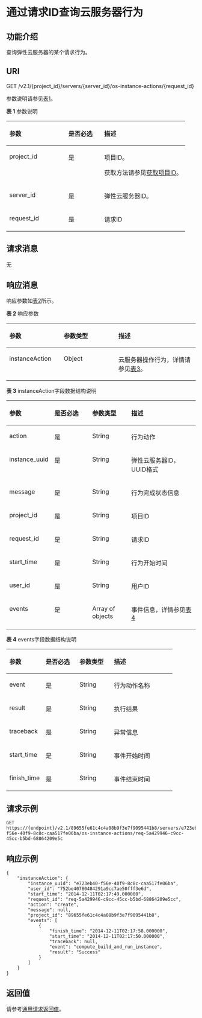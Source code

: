 # 通过请求ID查询云服务器行为<a name="ecs_03_1502"></a>

## 功能介绍<a name="zh-cn_topic_0057973179_section16588975"></a>

查询弹性云服务器的某个请求行为。

## URI<a name="zh-cn_topic_0057973179_section15083054"></a>

GET /v2.1/\{project\_id\}/servers/\{server\_id\}/os-instance-actions/\{request\_id\}

参数说明请参见[表1](#zh-cn_topic_0057973179_table55945983)。

**表 1**  参数说明

<a name="zh-cn_topic_0057973179_table55945983"></a>
<table><thead align="left"><tr id="zh-cn_topic_0057973179_row11302482"><th class="cellrowborder" valign="top" width="33%" id="mcps1.2.4.1.1"><p id="p5187119"><a name="p5187119"></a><a name="p5187119"></a>参数</p>
</th>
<th class="cellrowborder" valign="top" width="20%" id="mcps1.2.4.1.2"><p id="p17503500"><a name="p17503500"></a><a name="p17503500"></a>是否必选</p>
</th>
<th class="cellrowborder" valign="top" width="47%" id="mcps1.2.4.1.3"><p id="p8497414"><a name="p8497414"></a><a name="p8497414"></a>描述</p>
</th>
</tr>
</thead>
<tbody><tr id="zh-cn_topic_0057973179_row49888896"><td class="cellrowborder" valign="top" width="33%" headers="mcps1.2.4.1.1 "><p id="zh-cn_topic_0057973179_p14468758"><a name="zh-cn_topic_0057973179_p14468758"></a><a name="zh-cn_topic_0057973179_p14468758"></a>project_id</p>
</td>
<td class="cellrowborder" valign="top" width="20%" headers="mcps1.2.4.1.2 "><p id="zh-cn_topic_0057973179_p31118786"><a name="zh-cn_topic_0057973179_p31118786"></a><a name="zh-cn_topic_0057973179_p31118786"></a>是</p>
</td>
<td class="cellrowborder" valign="top" width="47%" headers="mcps1.2.4.1.3 "><p id="p37593705"><a name="p37593705"></a><a name="p37593705"></a>项目ID。</p>
<p id="p1180512217438"><a name="p1180512217438"></a><a name="p1180512217438"></a>获取方法请参见<a href="获取项目ID.md">获取项目ID</a>。</p>
</td>
</tr>
<tr id="zh-cn_topic_0057973179_row613736410235"><td class="cellrowborder" valign="top" width="33%" headers="mcps1.2.4.1.1 "><p id="zh-cn_topic_0057973179_p2736446410235"><a name="zh-cn_topic_0057973179_p2736446410235"></a><a name="zh-cn_topic_0057973179_p2736446410235"></a>server_id</p>
</td>
<td class="cellrowborder" valign="top" width="20%" headers="mcps1.2.4.1.2 "><p id="zh-cn_topic_0057973179_p192907210235"><a name="zh-cn_topic_0057973179_p192907210235"></a><a name="zh-cn_topic_0057973179_p192907210235"></a>是</p>
</td>
<td class="cellrowborder" valign="top" width="47%" headers="mcps1.2.4.1.3 "><p id="zh-cn_topic_0057973179_p2203711610235"><a name="zh-cn_topic_0057973179_p2203711610235"></a><a name="zh-cn_topic_0057973179_p2203711610235"></a><span id="text68264416318"><a name="text68264416318"></a><a name="text68264416318"></a>弹性云服务器</span>ID。</p>
</td>
</tr>
<tr id="zh-cn_topic_0057973179_row172751639164211"><td class="cellrowborder" valign="top" width="33%" headers="mcps1.2.4.1.1 "><p id="zh-cn_topic_0057973179_p1927610391427"><a name="zh-cn_topic_0057973179_p1927610391427"></a><a name="zh-cn_topic_0057973179_p1927610391427"></a>request_id</p>
</td>
<td class="cellrowborder" valign="top" width="20%" headers="mcps1.2.4.1.2 "><p id="zh-cn_topic_0057973179_p1727693974213"><a name="zh-cn_topic_0057973179_p1727693974213"></a><a name="zh-cn_topic_0057973179_p1727693974213"></a>是</p>
</td>
<td class="cellrowborder" valign="top" width="47%" headers="mcps1.2.4.1.3 "><p id="zh-cn_topic_0057973179_p4276839114210"><a name="zh-cn_topic_0057973179_p4276839114210"></a><a name="zh-cn_topic_0057973179_p4276839114210"></a>请求ID</p>
</td>
</tr>
</tbody>
</table>

## 请求消息<a name="zh-cn_topic_0057973179_section56802184"></a>

无

## 响应消息<a name="zh-cn_topic_0057973179_section41457614"></a>

响应参数如[表2](#zh-cn_topic_0057973153_table55529076)所示。

**表 2**  响应参数

<a name="zh-cn_topic_0057973153_table55529076"></a>
<table><thead align="left"><tr id="zh-cn_topic_0057973153_row53394154"><th class="cellrowborder" valign="top" width="28.79%" id="mcps1.2.4.1.1"><p id="p32821024102610"><a name="p32821024102610"></a><a name="p32821024102610"></a>参数</p>
</th>
<th class="cellrowborder" valign="top" width="28.79%" id="mcps1.2.4.1.2"><p id="p202822024132618"><a name="p202822024132618"></a><a name="p202822024132618"></a>参数类型</p>
</th>
<th class="cellrowborder" valign="top" width="42.42%" id="mcps1.2.4.1.3"><p id="p10298192442612"><a name="p10298192442612"></a><a name="p10298192442612"></a>描述</p>
</th>
</tr>
</thead>
<tbody><tr id="zh-cn_topic_0057973153_row43894534"><td class="cellrowborder" valign="top" width="28.79%" headers="mcps1.2.4.1.1 "><p id="zh-cn_topic_0057973153_p65796329"><a name="zh-cn_topic_0057973153_p65796329"></a><a name="zh-cn_topic_0057973153_p65796329"></a>instanceAction</p>
</td>
<td class="cellrowborder" valign="top" width="28.79%" headers="mcps1.2.4.1.2 "><p id="zh-cn_topic_0057973153_p27902470"><a name="zh-cn_topic_0057973153_p27902470"></a><a name="zh-cn_topic_0057973153_p27902470"></a>Object</p>
</td>
<td class="cellrowborder" valign="top" width="42.42%" headers="mcps1.2.4.1.3 "><p id="p24702645"><a name="p24702645"></a><a name="p24702645"></a><span id="text107516360550"><a name="text107516360550"></a><a name="text107516360550"></a>云服务器</span>操作行为，详情请参见<a href="#zh-cn_topic_0057973179_table42003011">表3</a>。</p>
</td>
</tr>
</tbody>
</table>

**表 3**  instanceAction字段数据结构说明

<a name="zh-cn_topic_0057973179_table42003011"></a>
<table><thead align="left"><tr id="zh-cn_topic_0057973179_row4203326"><th class="cellrowborder" valign="top" width="21.16%" id="mcps1.2.5.1.1"><p id="zh-cn_topic_0057973179_p4925089"><a name="zh-cn_topic_0057973179_p4925089"></a><a name="zh-cn_topic_0057973179_p4925089"></a>参数</p>
</th>
<th class="cellrowborder" valign="top" width="20.8%" id="mcps1.2.5.1.2"><p id="zh-cn_topic_0057973179_p34151611"><a name="zh-cn_topic_0057973179_p34151611"></a><a name="zh-cn_topic_0057973179_p34151611"></a>是否必选</p>
</th>
<th class="cellrowborder" valign="top" width="20.990000000000002%" id="mcps1.2.5.1.3"><p id="zh-cn_topic_0057973179_p63387966"><a name="zh-cn_topic_0057973179_p63387966"></a><a name="zh-cn_topic_0057973179_p63387966"></a>参数类型</p>
</th>
<th class="cellrowborder" valign="top" width="37.05%" id="mcps1.2.5.1.4"><p id="zh-cn_topic_0057973179_p14817088"><a name="zh-cn_topic_0057973179_p14817088"></a><a name="zh-cn_topic_0057973179_p14817088"></a>描述</p>
</th>
</tr>
</thead>
<tbody><tr id="zh-cn_topic_0057973179_row59333494"><td class="cellrowborder" valign="top" width="21.16%" headers="mcps1.2.5.1.1 "><p id="zh-cn_topic_0057973179_p41283716"><a name="zh-cn_topic_0057973179_p41283716"></a><a name="zh-cn_topic_0057973179_p41283716"></a>action</p>
</td>
<td class="cellrowborder" valign="top" width="20.8%" headers="mcps1.2.5.1.2 "><p id="zh-cn_topic_0057973179_p11092043"><a name="zh-cn_topic_0057973179_p11092043"></a><a name="zh-cn_topic_0057973179_p11092043"></a>是</p>
</td>
<td class="cellrowborder" valign="top" width="20.990000000000002%" headers="mcps1.2.5.1.3 "><p id="zh-cn_topic_0057973179_p55646739"><a name="zh-cn_topic_0057973179_p55646739"></a><a name="zh-cn_topic_0057973179_p55646739"></a>String</p>
</td>
<td class="cellrowborder" valign="top" width="37.05%" headers="mcps1.2.5.1.4 "><p id="zh-cn_topic_0057973179_p26040275"><a name="zh-cn_topic_0057973179_p26040275"></a><a name="zh-cn_topic_0057973179_p26040275"></a>行为动作</p>
</td>
</tr>
<tr id="zh-cn_topic_0057973179_row33035884"><td class="cellrowborder" valign="top" width="21.16%" headers="mcps1.2.5.1.1 "><p id="zh-cn_topic_0057973179_p58660976"><a name="zh-cn_topic_0057973179_p58660976"></a><a name="zh-cn_topic_0057973179_p58660976"></a>instance_uuid</p>
</td>
<td class="cellrowborder" valign="top" width="20.8%" headers="mcps1.2.5.1.2 "><p id="zh-cn_topic_0057973179_p5331789"><a name="zh-cn_topic_0057973179_p5331789"></a><a name="zh-cn_topic_0057973179_p5331789"></a>是</p>
</td>
<td class="cellrowborder" valign="top" width="20.990000000000002%" headers="mcps1.2.5.1.3 "><p id="zh-cn_topic_0057973179_p53918616"><a name="zh-cn_topic_0057973179_p53918616"></a><a name="zh-cn_topic_0057973179_p53918616"></a>String</p>
</td>
<td class="cellrowborder" valign="top" width="37.05%" headers="mcps1.2.5.1.4 "><p id="zh-cn_topic_0057973179_p29221750"><a name="zh-cn_topic_0057973179_p29221750"></a><a name="zh-cn_topic_0057973179_p29221750"></a><span id="text155414220319"><a name="text155414220319"></a><a name="text155414220319"></a>弹性云服务器</span>ID，UUID格式</p>
</td>
</tr>
<tr id="zh-cn_topic_0057973179_row61669162"><td class="cellrowborder" valign="top" width="21.16%" headers="mcps1.2.5.1.1 "><p id="zh-cn_topic_0057973179_p29146205"><a name="zh-cn_topic_0057973179_p29146205"></a><a name="zh-cn_topic_0057973179_p29146205"></a>message</p>
</td>
<td class="cellrowborder" valign="top" width="20.8%" headers="mcps1.2.5.1.2 "><p id="zh-cn_topic_0057973179_p35098404"><a name="zh-cn_topic_0057973179_p35098404"></a><a name="zh-cn_topic_0057973179_p35098404"></a>是</p>
</td>
<td class="cellrowborder" valign="top" width="20.990000000000002%" headers="mcps1.2.5.1.3 "><p id="zh-cn_topic_0057973179_p12032376"><a name="zh-cn_topic_0057973179_p12032376"></a><a name="zh-cn_topic_0057973179_p12032376"></a>String</p>
</td>
<td class="cellrowborder" valign="top" width="37.05%" headers="mcps1.2.5.1.4 "><p id="zh-cn_topic_0057973179_p24398472"><a name="zh-cn_topic_0057973179_p24398472"></a><a name="zh-cn_topic_0057973179_p24398472"></a>行为完成状态信息</p>
</td>
</tr>
<tr id="zh-cn_topic_0057973179_row18259663"><td class="cellrowborder" valign="top" width="21.16%" headers="mcps1.2.5.1.1 "><p id="zh-cn_topic_0057973179_p2637755"><a name="zh-cn_topic_0057973179_p2637755"></a><a name="zh-cn_topic_0057973179_p2637755"></a>project_id</p>
</td>
<td class="cellrowborder" valign="top" width="20.8%" headers="mcps1.2.5.1.2 "><p id="zh-cn_topic_0057973179_p59338465"><a name="zh-cn_topic_0057973179_p59338465"></a><a name="zh-cn_topic_0057973179_p59338465"></a>是</p>
</td>
<td class="cellrowborder" valign="top" width="20.990000000000002%" headers="mcps1.2.5.1.3 "><p id="zh-cn_topic_0057973179_p12331636"><a name="zh-cn_topic_0057973179_p12331636"></a><a name="zh-cn_topic_0057973179_p12331636"></a>String</p>
</td>
<td class="cellrowborder" valign="top" width="37.05%" headers="mcps1.2.5.1.4 "><p id="zh-cn_topic_0057973179_p41686379"><a name="zh-cn_topic_0057973179_p41686379"></a><a name="zh-cn_topic_0057973179_p41686379"></a>项目ID</p>
</td>
</tr>
<tr id="zh-cn_topic_0057973179_row39633094"><td class="cellrowborder" valign="top" width="21.16%" headers="mcps1.2.5.1.1 "><p id="zh-cn_topic_0057973179_p56164037"><a name="zh-cn_topic_0057973179_p56164037"></a><a name="zh-cn_topic_0057973179_p56164037"></a>request_id</p>
</td>
<td class="cellrowborder" valign="top" width="20.8%" headers="mcps1.2.5.1.2 "><p id="zh-cn_topic_0057973179_p64588638"><a name="zh-cn_topic_0057973179_p64588638"></a><a name="zh-cn_topic_0057973179_p64588638"></a>是</p>
</td>
<td class="cellrowborder" valign="top" width="20.990000000000002%" headers="mcps1.2.5.1.3 "><p id="zh-cn_topic_0057973179_p52993173"><a name="zh-cn_topic_0057973179_p52993173"></a><a name="zh-cn_topic_0057973179_p52993173"></a>String</p>
</td>
<td class="cellrowborder" valign="top" width="37.05%" headers="mcps1.2.5.1.4 "><p id="zh-cn_topic_0057973179_p64297159"><a name="zh-cn_topic_0057973179_p64297159"></a><a name="zh-cn_topic_0057973179_p64297159"></a>请求ID</p>
</td>
</tr>
<tr id="zh-cn_topic_0057973179_row41803519"><td class="cellrowborder" valign="top" width="21.16%" headers="mcps1.2.5.1.1 "><p id="zh-cn_topic_0057973179_p30641851"><a name="zh-cn_topic_0057973179_p30641851"></a><a name="zh-cn_topic_0057973179_p30641851"></a>start_time</p>
</td>
<td class="cellrowborder" valign="top" width="20.8%" headers="mcps1.2.5.1.2 "><p id="zh-cn_topic_0057973179_p50142074"><a name="zh-cn_topic_0057973179_p50142074"></a><a name="zh-cn_topic_0057973179_p50142074"></a>是</p>
</td>
<td class="cellrowborder" valign="top" width="20.990000000000002%" headers="mcps1.2.5.1.3 "><p id="zh-cn_topic_0057973179_p66070892"><a name="zh-cn_topic_0057973179_p66070892"></a><a name="zh-cn_topic_0057973179_p66070892"></a>String</p>
</td>
<td class="cellrowborder" valign="top" width="37.05%" headers="mcps1.2.5.1.4 "><p id="zh-cn_topic_0057973179_p34976204"><a name="zh-cn_topic_0057973179_p34976204"></a><a name="zh-cn_topic_0057973179_p34976204"></a>行为开始时间</p>
</td>
</tr>
<tr id="row419219211572"><td class="cellrowborder" valign="top" width="21.16%" headers="mcps1.2.5.1.1 "><p id="p13192421165713"><a name="p13192421165713"></a><a name="p13192421165713"></a>user_id</p>
</td>
<td class="cellrowborder" valign="top" width="20.8%" headers="mcps1.2.5.1.2 "><p id="p2019272113571"><a name="p2019272113571"></a><a name="p2019272113571"></a>是</p>
</td>
<td class="cellrowborder" valign="top" width="20.990000000000002%" headers="mcps1.2.5.1.3 "><p id="p1419252175710"><a name="p1419252175710"></a><a name="p1419252175710"></a>String</p>
</td>
<td class="cellrowborder" valign="top" width="37.05%" headers="mcps1.2.5.1.4 "><p id="p31920211578"><a name="p31920211578"></a><a name="p31920211578"></a>用户ID</p>
</td>
</tr>
<tr id="zh-cn_topic_0057973179_row46350387"><td class="cellrowborder" valign="top" width="21.16%" headers="mcps1.2.5.1.1 "><p id="zh-cn_topic_0057973179_p63393830"><a name="zh-cn_topic_0057973179_p63393830"></a><a name="zh-cn_topic_0057973179_p63393830"></a>events</p>
</td>
<td class="cellrowborder" valign="top" width="20.8%" headers="mcps1.2.5.1.2 "><p id="zh-cn_topic_0057973179_p53294688"><a name="zh-cn_topic_0057973179_p53294688"></a><a name="zh-cn_topic_0057973179_p53294688"></a>是</p>
</td>
<td class="cellrowborder" valign="top" width="20.990000000000002%" headers="mcps1.2.5.1.3 "><p id="zh-cn_topic_0057973179_p34626643"><a name="zh-cn_topic_0057973179_p34626643"></a><a name="zh-cn_topic_0057973179_p34626643"></a>Array of objects</p>
</td>
<td class="cellrowborder" valign="top" width="37.05%" headers="mcps1.2.5.1.4 "><p id="zh-cn_topic_0057973179_p21902453"><a name="zh-cn_topic_0057973179_p21902453"></a><a name="zh-cn_topic_0057973179_p21902453"></a>事件信息，详情参见<a href="#zh-cn_topic_0057973179_table12745176">表4</a></p>
</td>
</tr>
</tbody>
</table>

**表 4**  events字段数据结构说明

<a name="zh-cn_topic_0057973179_table12745176"></a>
<table><thead align="left"><tr id="zh-cn_topic_0057973179_row62655484"><th class="cellrowborder" valign="top" width="21.9%" id="mcps1.2.5.1.1"><p id="p955611101542"><a name="p955611101542"></a><a name="p955611101542"></a>参数</p>
</th>
<th class="cellrowborder" valign="top" width="20.349999999999998%" id="mcps1.2.5.1.2"><p id="p755691019545"><a name="p755691019545"></a><a name="p755691019545"></a>是否必选</p>
</th>
<th class="cellrowborder" valign="top" width="20.7%" id="mcps1.2.5.1.3"><p id="p1255681015541"><a name="p1255681015541"></a><a name="p1255681015541"></a>参数类型</p>
</th>
<th class="cellrowborder" valign="top" width="37.05%" id="mcps1.2.5.1.4"><p id="p1957112100545"><a name="p1957112100545"></a><a name="p1957112100545"></a>描述</p>
</th>
</tr>
</thead>
<tbody><tr id="zh-cn_topic_0057973179_row66711197"><td class="cellrowborder" valign="top" width="21.9%" headers="mcps1.2.5.1.1 "><p id="zh-cn_topic_0057973179_p34897906"><a name="zh-cn_topic_0057973179_p34897906"></a><a name="zh-cn_topic_0057973179_p34897906"></a>event</p>
</td>
<td class="cellrowborder" valign="top" width="20.349999999999998%" headers="mcps1.2.5.1.2 "><p id="zh-cn_topic_0057973179_p56831198"><a name="zh-cn_topic_0057973179_p56831198"></a><a name="zh-cn_topic_0057973179_p56831198"></a>是</p>
</td>
<td class="cellrowborder" valign="top" width="20.7%" headers="mcps1.2.5.1.3 "><p id="zh-cn_topic_0057973179_p8158160"><a name="zh-cn_topic_0057973179_p8158160"></a><a name="zh-cn_topic_0057973179_p8158160"></a>String</p>
</td>
<td class="cellrowborder" valign="top" width="37.05%" headers="mcps1.2.5.1.4 "><p id="zh-cn_topic_0057973179_p39924292"><a name="zh-cn_topic_0057973179_p39924292"></a><a name="zh-cn_topic_0057973179_p39924292"></a>行为动作名称</p>
</td>
</tr>
<tr id="zh-cn_topic_0057973179_row23774312"><td class="cellrowborder" valign="top" width="21.9%" headers="mcps1.2.5.1.1 "><p id="zh-cn_topic_0057973179_p46671110"><a name="zh-cn_topic_0057973179_p46671110"></a><a name="zh-cn_topic_0057973179_p46671110"></a>result</p>
</td>
<td class="cellrowborder" valign="top" width="20.349999999999998%" headers="mcps1.2.5.1.2 "><p id="zh-cn_topic_0057973179_p58518640"><a name="zh-cn_topic_0057973179_p58518640"></a><a name="zh-cn_topic_0057973179_p58518640"></a>是</p>
</td>
<td class="cellrowborder" valign="top" width="20.7%" headers="mcps1.2.5.1.3 "><p id="zh-cn_topic_0057973179_p22263569"><a name="zh-cn_topic_0057973179_p22263569"></a><a name="zh-cn_topic_0057973179_p22263569"></a>String</p>
</td>
<td class="cellrowborder" valign="top" width="37.05%" headers="mcps1.2.5.1.4 "><p id="zh-cn_topic_0057973179_p42389388"><a name="zh-cn_topic_0057973179_p42389388"></a><a name="zh-cn_topic_0057973179_p42389388"></a>执行结果</p>
</td>
</tr>
<tr id="zh-cn_topic_0057973179_row45960172"><td class="cellrowborder" valign="top" width="21.9%" headers="mcps1.2.5.1.1 "><p id="zh-cn_topic_0057973179_p31786413"><a name="zh-cn_topic_0057973179_p31786413"></a><a name="zh-cn_topic_0057973179_p31786413"></a>traceback</p>
</td>
<td class="cellrowborder" valign="top" width="20.349999999999998%" headers="mcps1.2.5.1.2 "><p id="zh-cn_topic_0057973179_p43418025"><a name="zh-cn_topic_0057973179_p43418025"></a><a name="zh-cn_topic_0057973179_p43418025"></a>是</p>
</td>
<td class="cellrowborder" valign="top" width="20.7%" headers="mcps1.2.5.1.3 "><p id="zh-cn_topic_0057973179_p24562655"><a name="zh-cn_topic_0057973179_p24562655"></a><a name="zh-cn_topic_0057973179_p24562655"></a>String</p>
</td>
<td class="cellrowborder" valign="top" width="37.05%" headers="mcps1.2.5.1.4 "><p id="zh-cn_topic_0057973179_p27199156"><a name="zh-cn_topic_0057973179_p27199156"></a><a name="zh-cn_topic_0057973179_p27199156"></a>异常信息</p>
</td>
</tr>
<tr id="zh-cn_topic_0057973179_row43465817"><td class="cellrowborder" valign="top" width="21.9%" headers="mcps1.2.5.1.1 "><p id="zh-cn_topic_0057973179_p31070312"><a name="zh-cn_topic_0057973179_p31070312"></a><a name="zh-cn_topic_0057973179_p31070312"></a>start_time</p>
</td>
<td class="cellrowborder" valign="top" width="20.349999999999998%" headers="mcps1.2.5.1.2 "><p id="zh-cn_topic_0057973179_p42699947"><a name="zh-cn_topic_0057973179_p42699947"></a><a name="zh-cn_topic_0057973179_p42699947"></a>是</p>
</td>
<td class="cellrowborder" valign="top" width="20.7%" headers="mcps1.2.5.1.3 "><p id="zh-cn_topic_0057973179_p33667339"><a name="zh-cn_topic_0057973179_p33667339"></a><a name="zh-cn_topic_0057973179_p33667339"></a>String</p>
</td>
<td class="cellrowborder" valign="top" width="37.05%" headers="mcps1.2.5.1.4 "><p id="zh-cn_topic_0057973179_p36143663"><a name="zh-cn_topic_0057973179_p36143663"></a><a name="zh-cn_topic_0057973179_p36143663"></a>事件开始时间</p>
</td>
</tr>
<tr id="zh-cn_topic_0057973179_row56857514"><td class="cellrowborder" valign="top" width="21.9%" headers="mcps1.2.5.1.1 "><p id="zh-cn_topic_0057973179_p42055936"><a name="zh-cn_topic_0057973179_p42055936"></a><a name="zh-cn_topic_0057973179_p42055936"></a>finish_time</p>
</td>
<td class="cellrowborder" valign="top" width="20.349999999999998%" headers="mcps1.2.5.1.2 "><p id="zh-cn_topic_0057973179_p44459997"><a name="zh-cn_topic_0057973179_p44459997"></a><a name="zh-cn_topic_0057973179_p44459997"></a>是</p>
</td>
<td class="cellrowborder" valign="top" width="20.7%" headers="mcps1.2.5.1.3 "><p id="zh-cn_topic_0057973179_p51087662"><a name="zh-cn_topic_0057973179_p51087662"></a><a name="zh-cn_topic_0057973179_p51087662"></a>String</p>
</td>
<td class="cellrowborder" valign="top" width="37.05%" headers="mcps1.2.5.1.4 "><p id="zh-cn_topic_0057973179_p44490037"><a name="zh-cn_topic_0057973179_p44490037"></a><a name="zh-cn_topic_0057973179_p44490037"></a>事件结束时间</p>
</td>
</tr>
</tbody>
</table>

## 请求示例<a name="zh-cn_topic_0057973179_section37574207"></a>

```
GET https://{endpoint}/v2.1/89655fe61c4c4a08b9f3e7f9095441b8/servers/e723eb40-f56e-40f9-8c8c-caa517fe06ba/os-instance-actions/req-5a429946-c9cc-45cc-b5bd-68864209e5c
```

## 响应示例<a name="section18542154625318"></a>

```
{
    "instanceAction": {
        "instance_uuid": "e723eb40-f56e-40f9-8c8c-caa517fe06ba",
        "user_id": "752be40780484291a9cc7ae50fff3e6d",
        "start_time": "2014-12-11T02:17:49.000000",
        "request_id": "req-5a429946-c9cc-45cc-b5bd-68864209e5cc",
        "action": "create",
        "message": null,
        "project_id": "89655fe61c4c4a08b9f3e7f9095441b8",
        "events": [
            {
                "finish_time": "2014-12-11T02:17:58.000000",
                "start_time": "2014-12-11T02:17:50.000000",
                "traceback": null,
                "event": "compute_build_and_run_instance",
                "result": "Success"
            }
        ]
    }
}
```

## 返回值<a name="zh-cn_topic_0057973179_section1642564"></a>

请参考[通用请求返回值](通用请求返回值.md)。


